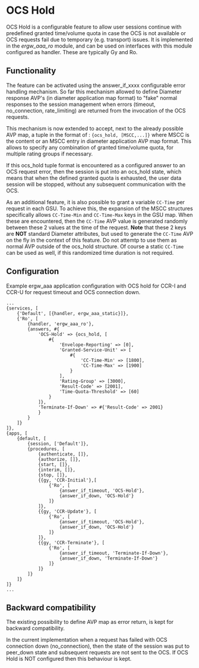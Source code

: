 OCS Hold
========

OCS Hold is a configurable feature to allow user sessions continue with predefined granted time/volume quota in case the OCS is not available or OCS requests fail due to temporary (e.g. transport) issues. It is implemented in the *ergw_aaa_ro* module, and can be used on interfaces with this module configured as handler. These are typically Gy and Ro.

Functionality
-------------

The feature can be activated using the answer_if_xxxx configurable error handling mechanism. So far this mechanism allowed to define Diameter response AVP's (in diameter application map format) to "fake" normal responses to the session management when errors (timeout, no_connection, rate_limiting) are returned from the invocation of the OCS requests.

This mechanism is now extended to accept, next to the already possible AVP map, a tuple in the format of :
`{ocs_hold, [MSCC,...]}` where MSCC is the content or an MSCC entry in diameter application AVP map format. This allows to specify any combination of granted time/volume quota, for multiple rating groups if necessary.

If this ocs_hold tuple format is encountered as a configured answer to an OCS request error, then the session is put into an ocs_hold state, which means that when the defined granted quota is exhausted, the user data session will be stopped, without any subsequent communication with the OCS.

As an additional feature, it is also possible to grant a variable `CC-Time` per request in each GSU. To achieve this, the expansion of the MSCC structures specifically allows `CC-Time-Min` and `CC-Time-Max` keys in the GSU map. When these are encountered, then the `CC-Time` AVP value is generated randomly between these 2 values at the time of the request. 
**Note** that these 2 keys are **NOT** standard Diameter attributes, but used to generate the `CC-Time` AVP on the fly in the context of this feature. Do not attemtp to use them as normal AVP outside of the ocs_hold structure. Of course a static `CC-Time` can be used as well, if this randomized time duration is not required.

Configuration
-------------

Example ergw_aaa application configuration with OCS hold for CCR-I and CCR-U for request timeout and OCS connection down.


```
...
{services, [
    {'Default', [{handler, ergw_aaa_static}]},
    {'Ro', [
        {handler, 'ergw_aaa_ro'},
        {answers, #{
            'OCS-Hold' => {ocs_hold, [
                #{
                    'Envelope-Reporting' => [0],
                    'Granted-Service-Unit' => [
                        #{
                            'CC-Time-Min' => [1800],
                            'CC-Time-Max' => [1900]
                        }
                    ],
                    'Rating-Group' => [3000],
                    'Result-Code' => [2001],
                    'Time-Quota-Threshold' => [60]
                }
            ]},
            'Terminate-If-Down' => #{'Result-Code' => 2001}
            }
        }
    ]}
]},
{apps, [
    {default, [
        {session, ['Default']},
        {procedures, [
            {authenticate, []}, 
            {authorize, []}, 
            {start, []},
            {interim, []}, 
            {stop, []},
            {{gy, 'CCR-Initial'},[
                {'Ro', [
                    {answer_if_timeout, 'OCS-Hold'}, 
                    {answer_if_down, 'OCS-Hold'}
                ]}
            ]},
            {{gy, 'CCR-Update'}, [
                {'Ro', [
                    {answer_if_timeout, 'OCS-Hold'}, 
                    {answer_if_down, 'OCS-Hold'}
                ]}
            ]},
            {{gy, 'CCR-Terminate'}, [
                {'Ro', [
                    {answer_if_timeout, 'Terminate-If-Down'},
                    {answer_if_down, 'Terminate-If-Down'}
                ]}
            ]}
        ]}
    ]}
]}
...
```

Backward compatibility
----------------------
The existing possibility to define AVP map as error return, is kept for backward compatibility. 

In the current implementation when a request has failed with OCS connection down (no_connection), then the state of the session was put to peer_down state and subsequent requests are not sent to the OCS. If OCS Hold is NOT configured then this behaviour is kept.